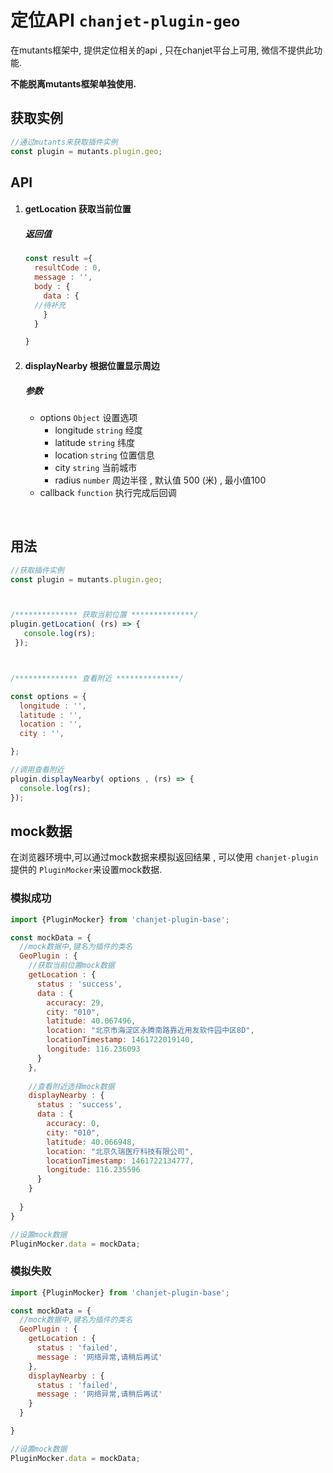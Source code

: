 # 定位API  `chanjet-plugin-geo`

在mutants框架中, 提供定位相关的api , 只在chanjet平台上可用, 微信不提供此功能.

**不能脱离mutants框架单独使用.**



## 获取实例

```javascript
//通过mutants来获取插件实例
const plugin = mutants.plugin.geo;
```





## API

1. #### getLocation 获取当前位置

   ##### 返回值

   ```javascript
   const result ={
     resultCode : 0,
     message : '',
     body : {
       data : {
     //待补充
       }
     }

   }
   ```

2. #### displayNearby 根据位置显示周边

   ##### 参数

   - options `Object` 设置选项
     - longitude `string` 经度
     - latitude `string` 纬度
     - location `string` 位置信息
     - city `string` 当前城市
     - radius `number` 周边半径 , 默认值 500 (米) , 最小值100
   - callback `function` 执行完成后回调

   ​



## 用法

```javascript
//获取插件实例
const plugin = mutants.plugin.geo;



/************** 获取当前位置 **************/
plugin.getLocation( (rs) => {
   console.log(rs);
 });



/************** 查看附近 **************/

const options = {
  longitude : '',
  latitude : '',
  location : '',
  city : '',

};

//调用查看附近
plugin.displayNearby( options , (rs) => {
  console.log(rs);
});
```



## mock数据

在浏览器环境中,可以通过mock数据来模拟返回结果 , 可以使用 `chanjet-plugin` 提供的 `PluginMocker`来设置mock数据.



### 模拟成功

```javascript
import {PluginMocker} from 'chanjet-plugin-base';

const mockData = {
  //mock数据中,键名为插件的类名
  GeoPlugin : {
    //获取当前位置mock数据
    getLocation : {
      status : 'success',
      data : {
        accuracy: 29,
        city: "010",
        latitude: 40.067496,
        location: "北京市海淀区永腾南路靠近用友软件园中区8D",
        locationTimestamp: 1461722019140,
        longitude: 116.236093
      }
    },
    
    //查看附近选择mock数据
    displayNearby : {
      status : 'success',
      data : {
        accuracy: 0,
        city: "010",
        latitude: 40.066948,
        location: "北京久瑞医疗科技有限公司",
        locationTimestamp: 1461722134777,
        longitude: 116.235596
      }
    }
    
  }
}

//设置mock数据
PluginMocker.data = mockData;
```



### 模拟失败

```javascript
import {PluginMocker} from 'chanjet-plugin-base';

const mockData = {
  //mock数据中,键名为插件的类名
  GeoPlugin : {
    getLocation : {
      status : 'failed',
      message : '网络异常,请稍后再试'
    },
    displayNearby : {
      status : 'failed',
      message : '网络异常,请稍后再试'
    }
  }

}

//设置mock数据
PluginMocker.data = mockData;
```



